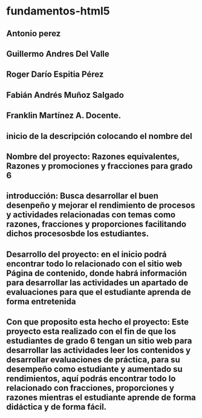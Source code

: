 # fundamentos-html5
## Antonio perez
## Guillermo Andres Del Valle
## Roger Darío Espitia Pérez
## Fabián Andrés Muñoz Salgado
## Franklin Martínez A. Docente.
## inicio de la descripción colocando el nombre del
## Nombre del proyecto: Razones equivalentes, Razones y promociones y fracciones para grado 6
## introducción: Busca desarrollar el buen desenpeño y mejorar el rendimiento de procesos y actividades relacionadas con temas como razones, fracciones y proporciones facilitando dichos procesosbde los estudiantes. 
## Desarrollo del proyecto: en el inicio podrá encontrar todo lo relacionado con el sitio web Página de contenido, donde habrá información para desarrollar las actividades un apartado de evaluaciones para que el estudiante aprenda de forma entretenida
## Con que proposito esta hecho el proyecto: Este proyecto esta realizado con el fin  de que los estudiantes de grado 6 tengan un sitio web para desarrollar las actividades  leer los contenidos  y desarrollar evaluaciones de práctica, para su desempeño como estudiante y aumentado su rendimientos, aquí podrás encontrar todo lo relacionado con fracciones, proporciones y razones  mientras el estudiante  aprende de forma didáctica y de forma fácil.
